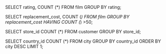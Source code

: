 SELECT rating, COUNT (*) FROM film GROUP BY rating;

SELECT replacement_cost, COUNT (*) FROM film GROUP BY replacement_cost HAVING COUNT (*) >50;

SELECT store_id COUNT (*) FROM customer GROUP BY store_id;

SELECT country_id COUNT (*) FROM city GROUP BY country_id ORDER BY city DESC LIMIT 1;
